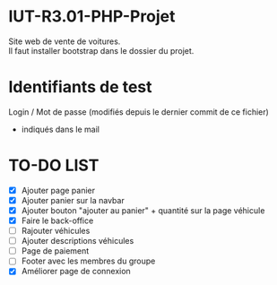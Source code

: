 # IUT-R3.01-PHP-Projet
Site web de vente de voitures.  
Il faut installer bootstrap dans le dossier du projet.  

# Identifiants de test
Login / Mot de passe (modifiés depuis le dernier commit de ce fichier)  
- indiqués dans le mail 

# TO-DO LIST
- [x] Ajouter page panier
- [x] Ajouter panier sur la navbar
- [x] Ajouter bouton "ajouter au panier" + quantité sur la page véhicule
- [x] Faire le back-office
- [ ] Rajouter véhicules
- [ ] Ajouter descriptions véhicules
- [ ] Page de paiement
- [ ] Footer avec les membres du groupe
- [x] Améliorer page de connexion